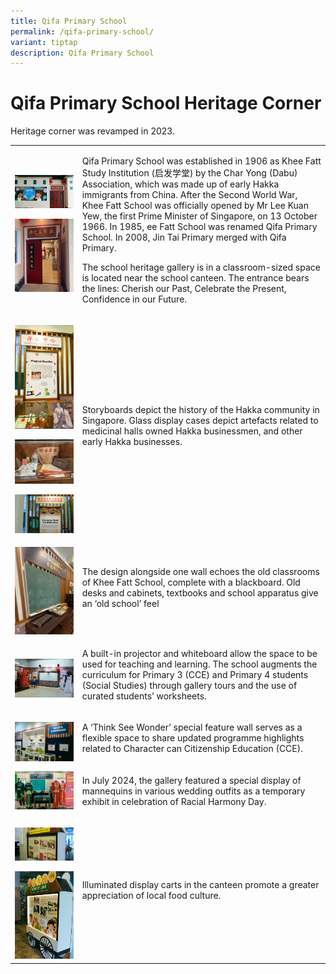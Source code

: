 ```yaml
---
title: Qifa Primary School
permalink: /qifa-primary-school/
variant: tiptap
description: Qifa Primary School
---
```

<h1><strong>Qifa Primary School Heritage Corner</strong></h1>
<p>Heritage corner was revamped in 2023.</p>
<p></p>
<table style="minWidth: 50px">
<colgroup>
<col>
<col>
</colgroup>
<tbody>
<tr>
<td rowspan="1" colspan="1">
<p></p>
<div class="isomer-image-wrapper">
<img style="width: 100%" height="auto" width="100%" alt="" src="/images/QIFA_Heritage_corner_40.jpg">
</div>
<p></p>
<p></p>
<div class="isomer-image-wrapper">
<img style="width: 100%" height="auto" width="100%" alt="" src="/images/qifa_entrance.png">
</div>
</td>
<td rowspan="1" colspan="1">
<p>Qifa Primary School was established in 1906 as Khee Fatt Study Institution
(启发学堂) by the Char Yong (Dabu) Association, which was made up of early
Hakka immigrants from China. After the Second World War, Khee Fatt School
was officially opened by Mr Lee Kuan Yew, the first Prime Minister of Singapore,
on 13 October 1966. In 1985,&nbsp;ee Fatt School was renamed Qifa Primary
School. In 2008, Jin Tai Primary merged with Qifa Primary.&nbsp;</p>
<p>The school heritage gallery is in a classroom-sized space is located near
the school canteen. The entrance bears the lines: Cherish our Past, Celebrate
the Present, Confidence in our Future.&nbsp;</p>
</td>
</tr>
<tr>
<td rowspan="1" colspan="1">
<p></p>
<div class="isomer-image-wrapper">
<img style="width: 100%" height="auto" width="100%" alt="" src="/images/QIFA_Heritage_corner_2.jpg">
</div>
<p></p>
<div class="isomer-image-wrapper">
<img style="width: 100%" height="auto" width="100%" alt="" src="/images/QIFA_Heritage_corner_41.jpg">
</div>
<p></p>
<div class="isomer-image-wrapper">
<img style="width: 100%" height="auto" width="100%" alt="" src="/images/QIFA_Heritage_corner_13.jpg">
</div>
</td>
<td rowspan="1" colspan="1">
<p></p>
<p></p>
<p></p>
<p>Storyboards depict the history of the Hakka community in Singapore. Glass
display cases depict artefacts related to medicinal halls owned Hakka businessmen,
and other early Hakka&nbsp;businesses.&nbsp;</p>
</td>
</tr>
<tr>
<td rowspan="1" colspan="1">
<p></p>
<div class="isomer-image-wrapper">
<img style="width: 100%" height="auto" width="100%" alt="" src="/images/qifa_blackboard.png">
</div>
</td>
<td rowspan="1" colspan="1">
<p>The design alongside one wall echoes the old classrooms of Khee Fatt School,
complete with a blackboard. Old desks and cabinets, textbooks and school
apparatus give an ‘old school’ feel</p>
</td>
</tr>
<tr>
<td rowspan="1" colspan="1">
<p></p>
<div class="isomer-image-wrapper">
<img style="width: 100%" height="auto" width="100%" alt="" src="/images/QIFA_Heritage_corner_15.jpg">
</div>
</td>
<td rowspan="1" colspan="1">
<p>A built-in projector and whiteboard allow the space to be used for teaching
and learning. The school augments the curriculum for Primary 3 (CCE) and
Primary 4 students (Social Studies) through gallery tours and the use of
curated students’ worksheets.&nbsp;&nbsp;</p>
</td>
</tr>
<tr>
<td rowspan="1" colspan="1">
<p></p>
<div class="isomer-image-wrapper">
<img style="width: 100%" height="auto" width="100%" alt="" src="/images/QIFA_Heritage_corner_16.jpg">
</div>
</td>
<td rowspan="1" colspan="1">
<p>A ‘Think See Wonder’ special feature wall serves as a flexible space to
share updated programme highlights related to Character can Citizenship
Education (CCE).&nbsp;</p>
</td>
</tr>
<tr>
<td rowspan="1" colspan="1">
<div class="isomer-image-wrapper">
<img style="width: 100%" height="auto" width="100%" alt="" src="/images/qifa_RHD.jpg">
</div>
</td>
<td rowspan="1" colspan="1">
<p>In July 2024, the gallery featured a special display of mannequins in
various wedding outfits as a temporary exhibit in&nbsp;celebration of Racial
Harmony Day.&nbsp;</p>
</td>
</tr>
<tr>
<td rowspan="1" colspan="1">
<p></p>
<div class="isomer-image-wrapper">
<img style="width: 100%" height="auto" width="100%" alt="" src="/images/QIFA_Heritage_corner_6.jpg">
</div>
<p></p>
<div class="isomer-image-wrapper">
<img style="width: 100%" height="auto" width="100%" alt="" src="/images/QIFA_Heritage_corner_7.jpg">
</div>
</td>
<td rowspan="1" colspan="1">
<p>Illuminated display carts in the canteen&nbsp;promote a greater appreciation
of local food culture.&nbsp;</p>
</td>
</tr>
</tbody>
</table>
<p></p>